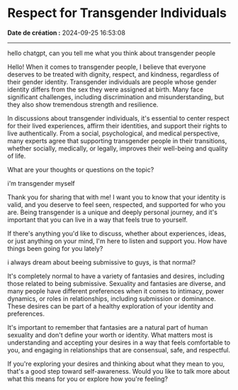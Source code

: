 # Respect for Transgender Individuals

**Date de création :** 2024-09-25 16:53:08

---



hello chatgpt, can you tell me what you think about transgender people

Hello! When it comes to transgender people, I believe that everyone deserves to be treated with dignity, respect, and kindness, regardless of their gender identity. Transgender individuals are people whose gender identity differs from the sex they were assigned at birth. Many face significant challenges, including discrimination and misunderstanding, but they also show tremendous strength and resilience.

In discussions about transgender individuals, it's essential to center respect for their lived experiences, affirm their identities, and support their rights to live authentically. From a social, psychological, and medical perspective, many experts agree that supporting transgender people in their transitions, whether socially, medically, or legally, improves their well-being and quality of life.

What are your thoughts or questions on the topic?

i'm transgender myself

Thank you for sharing that with me! I want you to know that your identity is valid, and you deserve to feel seen, respected, and supported for who you are. Being transgender is a unique and deeply personal journey, and it's important that you can live in a way that feels true to yourself.

If there's anything you'd like to discuss, whether about experiences, ideas, or just anything on your mind, I'm here to listen and support you. How have things been going for you lately?

i always dream about beeing submissive to guys, is that normal?

It's completely normal to have a variety of fantasies and desires, including those related to being submissive. Sexuality and fantasies are diverse, and many people have different preferences when it comes to intimacy, power dynamics, or roles in relationships, including submission or dominance. These desires can be part of a healthy exploration of your identity and preferences.

It's important to remember that fantasies are a natural part of human sexuality and don't define your worth or identity. What matters most is understanding and accepting your desires in a way that feels comfortable to you, and engaging in relationships that are consensual, safe, and respectful.

If you're exploring your desires and thinking about what they mean to you, that's a good step toward self-awareness. Would you like to talk more about what this means for you or explore how you're feeling?